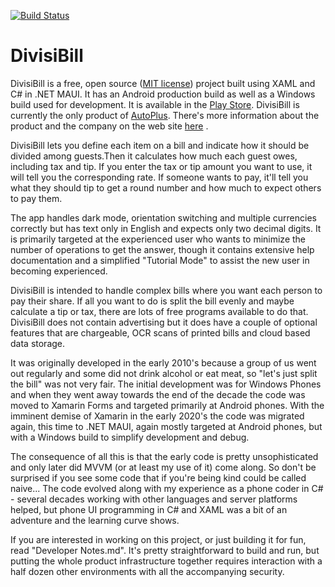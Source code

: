 [![Build Status](https://github.com/david-maw/DivisiBill/actions/workflows/dotnet-build-android.yml/badge.svg)](https://github.com/david-maw/DivisiBill/actions/workflows/dotnet-build-android.yml)

# DivisiBill

DivisiBill is a free, open source ([MIT license](https://github.com/david-maw/DivisiBill/blob/main/LICENSE.txt)) project built using XAML and C# in .NET MAUI. It has an Android production build as well as a Windows build used for development. It is available in the [Play Store](https://play.google.com/store/apps/details?id=com.autoplus.divisibill). DivisiBill is currently
the only product of [AutoPlus](http://autopl.us). There's more information about the product and the company on the web site [here](https://www.autopl.us/divisibill/index.html) .

DivisiBill lets you define each item on a bill and indicate how it should be divided among guests.Then it calculates how much each guest owes, including tax and tip. If you enter the tax or tip amount you want to use, 
it will tell you the corresponding rate. If someone wants to pay, it'll tell you what they should tip to get a round number and how much to expect others to pay them.

The app handles dark mode, orientation switching and multiple currencies correctly but has text only in English and expects only two decimal digits. It is primarily targeted at the experienced user who wants to minimize the number of operations to get the answer, though it contains extensive help documentation and a simplified "Tutorial Mode" to assist the new user in becoming experienced.

DivisiBill is intended to handle complex bills where you want each person to pay their share.
If all you want to do is split the bill evenly and maybe calculate a tip or tax, there are
lots of free programs available to do that. DivisiBill does not contain advertising but it does
have a couple of optional features that are chargeable, OCR scans of printed bills and cloud based data storage.

It was originally developed in the early 2010's because a group of us went out regularly and some did not drink alcohol or eat meat, so "let's just split the bill" was not very fair. The initial development was for Windows Phones and when they went away towards the end of the decade the code was moved to Xamarin Forms and targeted primarily at Android phones. With the imminent demise of Xamarin in the early 2020's the code was migrated again, this time to .NET MAUI, again mostly targeted at Android phones, but with a Windows build to simplify development and debug.

The consequence of all this is that the early code is pretty unsophisticated and only later did MVVM (or at least my use of it) come along. So don't be surprised if you see some code that if you're being kind could be called naive... The code evolved along with my experience as a phone coder in C# - several decades working with other languages and server platforms helped, but phone UI programming in C# and XAML was a bit of an adventure and the learning curve shows.

If you are interested in working on this project, or just building it for fun, read "Developer Notes.md". It's pretty straightforward to build and run, but putting the whole product infrastructure together requires interaction with a half dozen other environments with all the accompanying security. 
